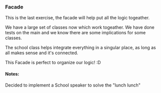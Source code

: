 ### Facade

This is the last exercise, the facade will help put all the logic togeather.

We have a large set of classes now which work togeather. We have done tests on the main and we know there are some implications for some classes.

The school class helps integrate everything in a singular place, as long as all makes sense and it's connected.

This Facade is perfect to organize our logic! :D

#### Notes:

Decided to implement a School speaker to solve the "lunch lunch"
